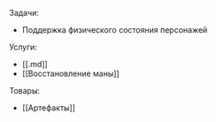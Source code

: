 Задачи:
- Поддержка физического состояния персонажей 

Услуги:
- [[.md]] 
- [[Восстановление маны]]

Товары:
- [[Артефакты]]